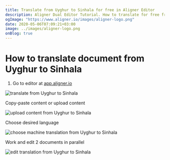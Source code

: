 ```yaml
---
title: Translate from Uyghur to Sinhala for free in Aligner Editor
description: Aligner Dual Editor Tutorial. How to translate for free from Uyghur to Sinhala. Aligner is multilingual document management platform. 
ogImage: "https://www.aligner.io/images/aligner-logo.png"
date: 2020-05-06T07:09:21+03:00
image: ../images/aligner-logo.png
onBlog: true
---
```


# How to translate document from Uyghur to Sinhala

1. Go to editor at [app.aligner.io](https://app.aligner.io "Aligner App web page")

![translate from Uyghur to Sinhala](../aligner-blank-editor.png "translate from Uyghur to Sinhala")

Copy-paste content or upload content

![upload content from Uyghur to Sinhala](../aligner-uploaded-document.png "upload content from Uyghur to Sinhala")

Choose desired language

![choose machine translation from Uyghur to Sinhala](../aligner-language-dropdown.png "choose machine translation from Uyghur to Sinhala")

Work and edit 2 documents in parallel

![edit translation from Uyghur to Sinhala](../aligner-double-sitded-editor.png "edit translation from Uyghur to Sinhala")

